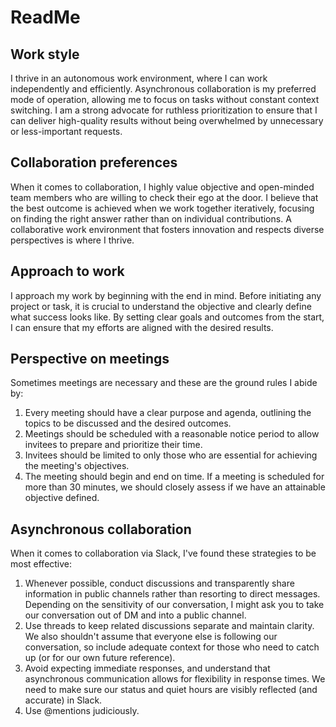 # ReadMe

## Work style
I thrive in an autonomous work environment, where I can work independently and efficiently. Asynchronous collaboration is my preferred mode of operation, allowing me to focus on tasks without constant context switching. I am a strong advocate for ruthless prioritization to ensure that I can deliver high-quality results without being overwhelmed by unnecessary or less-important requests.

## Collaboration preferences
When it comes to collaboration, I highly value objective and open-minded team members who are willing to check their ego at the door. I believe that the best outcome is achieved when we work together iteratively, focusing on finding the right answer rather than on individual contributions. A collaborative work environment that fosters innovation and respects diverse perspectives is where I thrive.

## Approach to work
I approach my work by beginning with the end in mind. Before initiating any project or task, it is crucial to understand the objective and clearly define what success looks like. By setting clear goals and outcomes from the start, I can ensure that my efforts are aligned with the desired results.

## Perspective on meetings
Sometimes meetings are necessary and these are the ground rules I abide by:
1. Every meeting should have a clear purpose and agenda, outlining the topics to be discussed and the desired outcomes.
2. Meetings should be scheduled with a reasonable notice period to allow invitees to prepare and prioritize their time.
3. Invitees should be limited to only those who are essential for achieving the meeting's objectives.
4. The meeting should begin and end on time. If a meeting is scheduled for more than 30 minutes, we should closely assess if we have an attainable objective defined.

## Asynchronous collaboration
When it comes to collaboration via Slack, I've found these strategies to be most effective:
1. Whenever possible, conduct discussions and transparently share information in public channels rather than resorting to direct messages. Depending on the sensitivity of our conversation, I might ask you to take our conversation out of DM and into a public channel.
2. Use threads to keep related discussions separate and maintain clarity. We also shouldn't assume that everyone else is following our conversation, so include adequate context for those who need to catch up (or for our own future reference).
3. Avoid expecting immediate responses, and understand that asynchronous communication allows for flexibility in response times. We need to make sure our status and quiet hours are visibly reflected (and accurate) in Slack.
4. Use @mentions judiciously.
